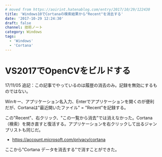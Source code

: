 ```yaml
---
# moved from https://aoirint.hatenablog.com/entry/2017/10/29/122430
title: 'Windows10でCortanaの検索結果から"Recent"を消去する'
date: '2017-10-29 12:24:30'
draft: false
channel: 技術ノート
category: Windows
tags:
  - 'Windows'
  - 'Cortana'
---
```

# VS2017でOpenCVをビルドする

17/11/05 追記：この記事でやっているのは履歴の消去のみ。記録を無効にするものではない。

Winキー、アプリケーション名入力、Enterでアプリケーションを開くのが便利だが、Cortanaは"最近開いたファイル" = "Recent"を記録する。

この"Recent"、右クリック、"この一覧から消去"では消えなかった。Cortana（検索）を開き直すと復活する。アプリケーションを右クリックして出るジャンプリストも同じだ。

- <https://account.microsoft.com/privacy/cortana>

ここから"Cortana データを消去する"で消すことができた。

